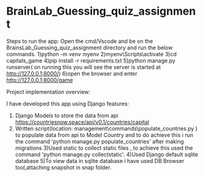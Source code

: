 # BrainLab_Guessing_quiz_assignment

Steps to run the app:
Open the cmd/Vscode and be on the BrainsLab_Guessing_quiz_assignment directory and run the below commands.
1)python -m venv myenv
2)myenv\Scripts\activate
3)cd capitals_game
4)pip install -r requirements.txt
5)python manage.py runserver( on running this you will see the server is started at http://127.0.0.1:8000/)
6)open the browser and enter http://127.0.0.1:8000/game



Project implementation overview:

I have developed this app using Django features:
1) Django Models to store the data from api https://countriesnow.space/api/v0.1/countries/capital 
2) Written script(location: management\commands\populate_countries.py ) to populate data from api to Model Country and to do achieve this i run the command 'python manage.py populate_countries' after making migrations
3)Used static  to collect static files , to achieve this used the command 'python manage.py collectstatic'.
4)Used Django default sqlite database
5)To view data in sqlite database i have used DB Browser tool,attaching snapshot in snap folder.
